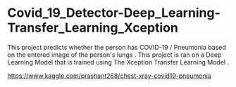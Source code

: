 # Covid_19_Detector-Deep_Learning-Transfer_Learning_Xception

This project predicts whether the person has COVID-19 / Pneumonia based on the 
entered image of the person's lungs . This project is ran on a Deep Learning Model
that is trained using The Xception Transfer Learning Model .

https://www.kaggle.com/prashant268/chest-xray-covid19-pneumonia
